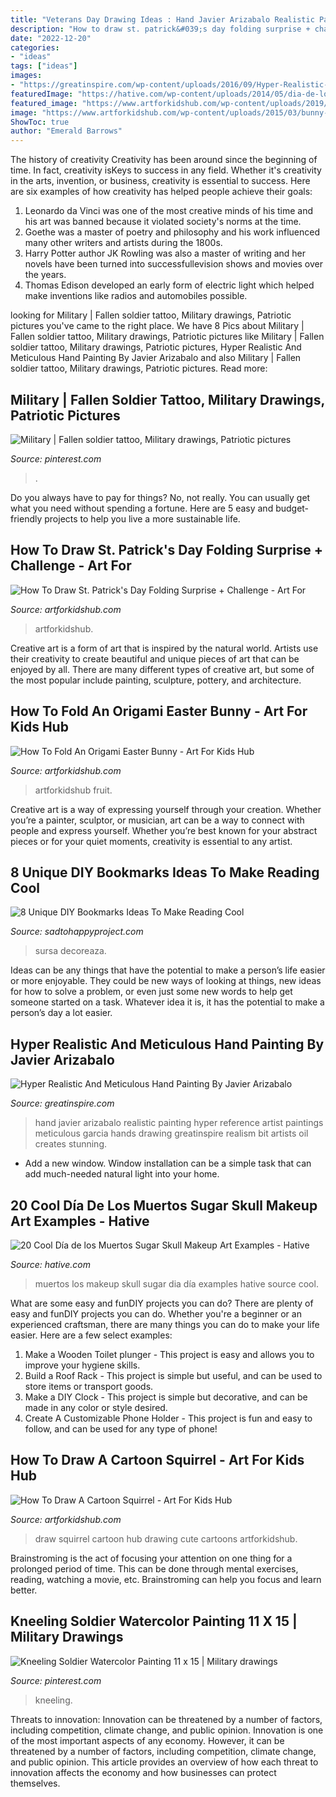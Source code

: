 ```yaml
---
title: "Veterans Day Drawing Ideas : Hand Javier Arizabalo Realistic Painting Hyper Reference Artist Paintings Meticulous Garcia Hands Drawing Greatinspire Realism Bit Artists Oil Creates Stunning"
description: "How to draw st. patrick&#039;s day folding surprise + challenge"
date: "2022-12-20"
categories:
- "ideas"
tags: ["ideas"]
images:
- "https://greatinspire.com/wp-content/uploads/2016/09/Hyper-Realistic-And-Meticulous-Hand-Painting-By-Javier-Arizabalo-7.jpg"
featuredImage: "https://hative.com/wp-content/uploads/2014/05/dia-de-los-muertos/7-sugar-skull-makeup.jpg"
featured_image: "https://www.artforkidshub.com/wp-content/uploads/2019/02/how-to-draw-st-patricks-day-folding-surprise-feature.jpg"
image: "https://www.artforkidshub.com/wp-content/uploads/2015/03/bunny-fold-feature.jpg"
ShowToc: true
author: "Emerald Barrows"
---
```



The history of creativity
Creativity has been around since the beginning of time. In fact, creativity isKeys to success in any field. Whether it's creativity in the arts, invention, or business, creativity is essential to success. Here are six examples of how creativity has helped people achieve their goals: 
1. Leonardo da Vinci was one of the most creative minds of his time and his art was banned because it violated society's norms at the time. 
2. Goethe was a master of poetry and philosophy and his work influenced many other writers and artists during the 1800s. 
3. Harry Potter author JK Rowling was also a master of writing and her novels have been turned into successfullevision shows and movies over the years. 
4. Thomas Edison developed an early form of electric light which helped make inventions like radios and automobiles possible. 

	

		
looking for Military | Fallen soldier tattoo, Military drawings, Patriotic pictures you've came to the right place. We have 8 Pics about Military | Fallen soldier tattoo, Military drawings, Patriotic pictures like Military | Fallen soldier tattoo, Military drawings, Patriotic pictures, Hyper Realistic And Meticulous Hand Painting By Javier Arizabalo and also Military | Fallen soldier tattoo, Military drawings, Patriotic pictures. Read more:
		
    
## Military | Fallen Soldier Tattoo, Military Drawings, Patriotic Pictures

<img loading=lazy src="https://i.pinimg.com/736x/ae/89/e5/ae89e50be1727b52081e63127b43eae3--armed-forces-corp.jpg" onerror="this.onerror=null;this.src='https://tse2.mm.bing.net/th?id=OIP.umpcu5CWXQhS4eGvHk02yAHaJ4&amp;pid=15.1';" alt="Military | Fallen soldier tattoo, Military drawings, Patriotic pictures">

_Source: pinterest.com_

>. 

	

Do you always have to pay for things? No, not really. You can usually get what you need without spending a fortune. Here are 5 easy and budget-friendly projects to help you live a more sustainable life.

    
## How To Draw St. Patrick&#039;s Day Folding Surprise + Challenge - Art For

<img loading=lazy src="https://www.artforkidshub.com/wp-content/uploads/2019/02/how-to-draw-st-patricks-day-folding-surprise-feature.jpg" onerror="this.onerror=null;this.src='https://tse4.mm.bing.net/th?id=OIP.gJi0Y-RhQbNIhZem9lCWtgHaEJ&amp;pid=15.1';" alt="How To Draw St. Patrick&#039;s Day Folding Surprise + Challenge - Art For">

_Source: artforkidshub.com_

>artforkidshub. 

	

Creative art is a form of art that is inspired by the natural world. Artists use their creativity to create beautiful and unique pieces of art that can be enjoyed by all. There are many different types of creative art, but some of the most popular include painting, sculpture, pottery, and architecture.

    
## How To Fold An Origami Easter Bunny - Art For Kids Hub

<img loading=lazy src="https://www.artforkidshub.com/wp-content/uploads/2015/03/bunny-fold-feature.jpg" onerror="this.onerror=null;this.src='https://tse2.mm.bing.net/th?id=OIP.J9k9Kj3JWu2j-AKaH3wlkAHaEg&amp;pid=15.1';" alt="How To Fold An Origami Easter Bunny - Art For Kids Hub">

_Source: artforkidshub.com_

>artforkidshub fruit. 

	

Creative art is a way of expressing yourself through your creation. Whether you’re a painter, sculptor, or musician, art can be a way to connect with people and express yourself. Whether you’re best known for your abstract pieces or for your quiet moments, creativity is essential to any artist.

    
## 8 Unique DIY Bookmarks Ideas To Make Reading Cool

<img loading=lazy src="http://sadtohappyproject.com/wp-content/uploads/2015/10/Creative-DIY-Bookmarks-Ideas2323-300x450.jpg" onerror="this.onerror=null;this.src='https://tse4.mm.bing.net/th?id=OIP.QUozTaIDxS4qglUgMywGxwAAAA&amp;pid=15.1';" alt="8 Unique DIY Bookmarks Ideas To Make Reading Cool">

_Source: sadtohappyproject.com_

>sursa decoreaza. 

	

Ideas can be any things that have the potential to make a person’s life easier or more enjoyable. They could be new ways of looking at things, new ideas for how to solve a problem, or even just some new words to help get someone started on a task. Whatever idea it is, it has the potential to make a person’s day a lot easier.

    
## Hyper Realistic And Meticulous Hand Painting By Javier Arizabalo

<img loading=lazy src="https://greatinspire.com/wp-content/uploads/2016/09/Hyper-Realistic-And-Meticulous-Hand-Painting-By-Javier-Arizabalo-7.jpg" onerror="this.onerror=null;this.src='https://tse2.mm.bing.net/th?id=OIP.eLZgLTqZmukU80MjquFBqwC6Es&amp;pid=15.1';" alt="Hyper Realistic And Meticulous Hand Painting By Javier Arizabalo">

_Source: greatinspire.com_

>hand javier arizabalo realistic painting hyper reference artist paintings meticulous garcia hands drawing greatinspire realism bit artists oil creates stunning. 

	

- Add a new window. Window installation can be a simple task that can add much-needed natural light into your home.

    
## 20 Cool Día De Los Muertos Sugar Skull Makeup Art Examples - Hative

<img loading=lazy src="https://hative.com/wp-content/uploads/2014/05/dia-de-los-muertos/7-sugar-skull-makeup.jpg" onerror="this.onerror=null;this.src='https://tse1.mm.bing.net/th?id=OIP.KgmyJpBLJddQZQCHtlpZhgHaKG&amp;pid=15.1';" alt="20 Cool Día de los Muertos Sugar Skull Makeup Art Examples - Hative">

_Source: hative.com_

>muertos los makeup skull sugar dia día examples hative source cool. 

	

What are some easy and funDIY projects you can do?
There are plenty of easy and funDIY projects you can do. Whether you're a beginner or an experienced craftsman, there are many things you can do to make your life easier. Here are a few select examples: 
1. Make a Wooden Toilet plunger - This project is easy and allows you to improve your hygiene skills. 
2. Build a Roof Rack - This project is simple but useful, and can be used to store items or transport goods. 
3. Make a DIY Clock - This project is simple but decorative, and can be made in any color or style desired. 
4. Create A Customizable Phone Holder - This project is fun and easy to follow, and can be used for any type of phone!

    
## How To Draw A Cartoon Squirrel - Art For Kids Hub

<img loading=lazy src="https://www.artforkidshub.com/wp-content/uploads/2017/09/how-to-draw-cartoon-squirrel-feature.jpg" onerror="this.onerror=null;this.src='https://tse2.mm.bing.net/th?id=OIP.fGgh7vV7VofU6gekk9HWEAHaEK&amp;pid=15.1';" alt="How To Draw A Cartoon Squirrel - Art For Kids Hub">

_Source: artforkidshub.com_

>draw squirrel cartoon hub drawing cute cartoons artforkidshub. 

	

Brainstroming is the act of focusing your attention on one thing for a prolonged period of time. This can be done through mental exercises, reading, watching a movie, etc. Brainstroming can help you focus and learn better.

    
## Kneeling Soldier Watercolor Painting 11 X 15 | Military Drawings

<img loading=lazy src="https://i.pinimg.com/736x/af/46/01/af4601765a9d423957933612f7397989.jpg" onerror="this.onerror=null;this.src='https://tse1.mm.bing.net/th?id=OIP.a5JnEtv4Xyd9w9F-fgm4mwHaJ4&amp;pid=15.1';" alt="Kneeling Soldier Watercolor Painting 11 x 15 | Military drawings">

_Source: pinterest.com_

>kneeling. 

	

Threats to innovation: Innovation can be threatened by a number of factors, including competition, climate change, and public opinion.
Innovation is one of the most important aspects of any economy. However, it can be threatened by a number of factors, including competition, climate change, and public opinion. This article provides an overview of how each threat to innovation affects the economy and how businesses can protect themselves.

